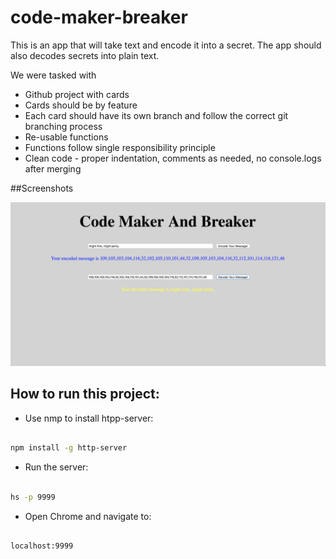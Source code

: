 # code-maker-breaker

This is an app that will take text and encode it into a secret. 
The app should also decodes secrets into plain text. 



We were tasked with
* Github project with cards
* Cards should be by feature
* Each card should have its own branch and follow the correct git branching process
* Re-usable functions
* Functions follow single responsibility principle 
* Clean code - proper indentation, comments as needed, no console.logs after merging

##Screenshots

![main image](./images/main-screenshot.png)


## How to run this project:

* Use nmp to install htpp-server:

```sh

npm install -g http-server

```
* Run the server:

```sh

hs -p 9999

```

* Open Chrome and navigate to:

```

localhost:9999

```
